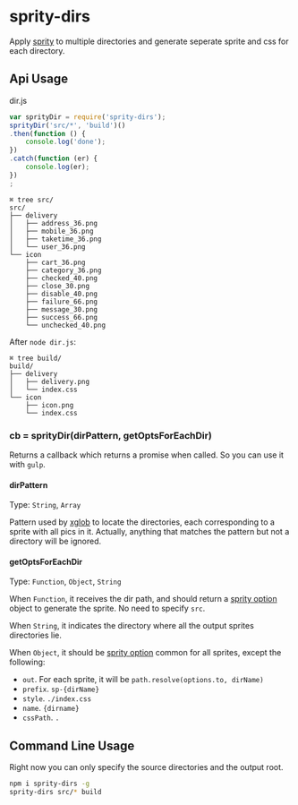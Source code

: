 # sprity-dirs

Apply [sprity](https://www.npmjs.com/package/sprity) to multiple directories and generate seperate sprite and css for each directory.

## Api Usage

dir.js

```javascript
var sprityDir = require('sprity-dirs');
sprityDir('src/*', 'build')()
.then(function () {
    console.log('done');
})
.catch(function (er) {
    console.log(er);
})
;
```

```
⌘ tree src/
src/
├── delivery
│   ├── address_36.png
│   ├── mobile_36.png
│   ├── taketime_36.png
│   └── user_36.png
└── icon
    ├── cart_36.png
    ├── category_36.png
    ├── checked_40.png
    ├── close_30.png
    ├── disable_40.png
    ├── failure_66.png
    ├── message_30.png
    ├── success_66.png
    └── unchecked_40.png
```

After `node dir.js`:

```
⌘ tree build/
build/
├── delivery
│   ├── delivery.png
│   └── index.css
└── icon
    ├── icon.png
    └── index.css
```

### cb = sprityDir(dirPattern, getOptsForEachDir)

Returns a callback which returns a promise when called. So you can use it with `gulp`.

#### dirPattern

Type: `String`, `Array`

Pattern used by [xglob](https://www.npmjs.com/package/xglob) to locate the directories,
each corresponding to a sprite with all pics in it.
Actually, anything that matches the pattern but not a directory will be ignored.

#### getOptsForEachDir

Type: `Function`, `Object`, `String`

When `Function`, it receives the dir path, and should return a [sprity option](https://github.com/sprity/sprity#options) object to generate the sprite. No need to specify `src`.


When `String`, it indicates the directory where all the output sprites directories lie.

When `Object`, it should be [sprity option](https://github.com/sprity/sprity#options) common for all sprites, except the following:

* `out`. For each sprite, it will be `path.resolve(options.to, dirName)`
* `prefix`. `sp-{dirName}`
* `style`. `./index.css`
* `name`. `{dirname}`
* `cssPath`. `.`

## Command Line Usage

Right now you can only specify the source directories and the output root.

```bash
npm i sprity-dirs -g
sprity-dirs src/* build
```
